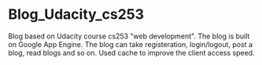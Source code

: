 # Blog_Udacity_cs253

Blog based on Udacity course cs253 "web development".
The blog is built on Google App Engine.
The blog can take registeration, login/logout, post a blog, read blogs and so on.
Used cache to improve the client access speed.
